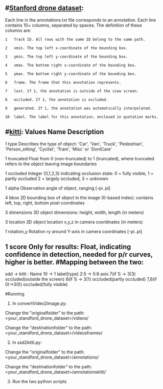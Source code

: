 #[Stanford drone dataset](http://cvgl.stanford.edu/projects/uav_data/):
----------------------------------------------------------------------------
Each line in the annotations.txt file corresponds to an annotation. Each line contains 10+ columns, separated by spaces. The definition of these columns are:

    1   Track ID. All rows with the same ID belong to the same path.

    2   xmin. The top left x-coordinate of the bounding box.

    3   ymin. The top left y-coordinate of the bounding box.

    4   xmax. The bottom right x-coordinate of the bounding box.

    5   ymax. The bottom right y-coordinate of the bounding box.

    6   frame. The frame that this annotation represents.

    7   lost. If 1, the annotation is outside of the view screen.

    8   occluded. If 1, the annotation is occluded.

    9   generated. If 1, the annotation was automatically interpolated.

    10  label. The label for this annotation, enclosed in quotation marks.

#[kitti](https://github.com/NVIDIA/DIGITS/tree/master/digits/extensions/data/objectDetection):
Values    Name      Description
----------------------------------------------------------------------------
   1    type         Describes the type of object: 'Car', 'Van', 'Truck',
                     'Pedestrian', 'Person_sitting', 'Cyclist', 'Tram',
                     'Misc' or 'DontCare'

   1    truncated    Float from 0 (non-truncated) to 1 (truncated), where
                     truncated refers to the object leaving image boundaries

   1    occluded     Integer (0,1,2,3) indicating occlusion state:
                     0 = fully visible, 1 = partly occluded
                     2 = largely occluded, 3 = unknown

   1    alpha        Observation angle of object, ranging [-pi..pi]

   4    bbox         2D bounding box of object in the image (0-based index):
                     contains left, top, right, bottom pixel coordinates

   3    dimensions   3D object dimensions: height, width, length (in meters)

   3    location     3D object location x,y,z in camera coordinates (in meters)

   1    rotation_y   Rotation ry around Y-axis in camera coordinates [-pi..pi]

   1    score        Only for results: Float, indicating confidence in
                     detection, needed for p/r curves, higher is better.
#Mapping between the two:
----------------------------------------------------------------------------
sdd -> kitti : Name
10  -> 1        label(type)
2:5 -> 5:8      axis
7(if 1) -> 3(3) occluded(outside the screen)
8(if 1) -> 3(1) occluded(partly occluded)
7,8(if 0)->3(0) occluded(fully visible)


#Running
1. In convertVideo2image.py:

Change the "originalfolder" to the path: <your_standford_drone_dataset>/videos/

Change the "destinationfolder" to the path: <your_standford_drone_dataset>/videosframes/

2. In ssd2kitti.py:

Change the "originalfolder" to the path: <your_standford_drone_dataset>/annotations/

Change the "destinationfolder" to the path: <your_standford_drone_dataset>/annotationskitti/

3. Run the two python scripts



